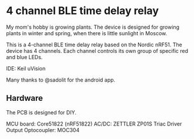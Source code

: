 # 4 channel BLE time delay relay

My mom's hobby is growing plants. The device is designed for growing plants in winter and spring, when there is little sunlight in Moscow. 

This is a 4-channel BLE time delay relay based on the Nordic nRF51.
The device has 4 channels. Each channel controls its own group of specific red and blue LEDs. 

IDE: Keil uVision

Many thanks to @sadolit for the android app.

## Hardware

The PCB is designed for DIY.

MCU board: Core51822 (nRF51822)
AC/DC: ZETTLER ZP01S
Triac Driver Output Optocoupler: MOC304